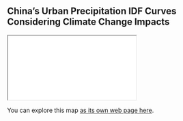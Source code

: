 ## China’s Urban Precipitation IDF Curves Considering Climate Change Impacts

<iframe src="index.html"></iframe>

You can explore this map [as its own web page here](https://boen-zhang.github.io/urban-IDF-curves/).

